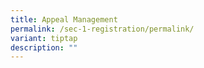 ```yaml
---
title: Appeal Management
permalink: /sec-1-registration/permalink/
variant: tiptap
description: ""
---
```

<p></p>